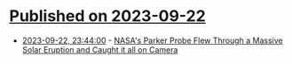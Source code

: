# [Published on 2023-09-22](index.md)

* [2023-09-22, 23:44:00](https://soylentnews.org/article.pl?sid=23/09/22/0238256&from=rss) - [NASA's Parker Probe Flew Through a Massive Solar Eruption and Caught it all on Camera](https://soylentnews.org/article.pl?sid=23/09/22/0238256&from=rss)
